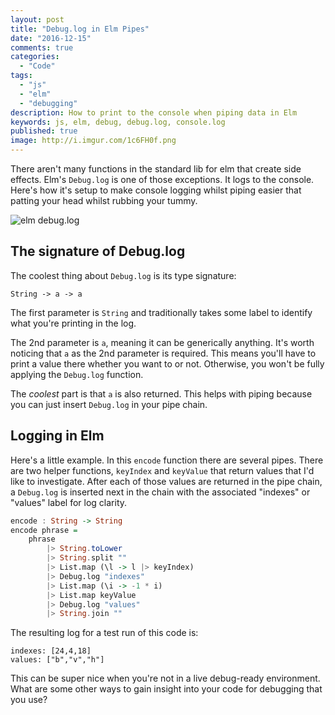 ```yaml
---
layout: post
title: "Debug.log in Elm Pipes"
date: "2016-12-15"
comments: true
categories:
  - "Code"
tags:
  - "js"
  - "elm"
  - "debugging"
description: How to print to the console when piping data in Elm
keywords: js, elm, debug, debug.log, console.log
published: true
image: http://i.imgur.com/1c6FH0f.png
---
```


There aren't many functions in the standard lib for elm that create side effects.  Elm's `Debug.log` is one of those exceptions.  It logs to the console.  Here's how it's setup to make console logging whilst piping easier that patting your head whilst rubbing your tummy.

![elm debug.log](http://i.imgur.com/1c6FH0f.png)

<!--more-->

## The signature of Debug.log

The coolest thing about `Debug.log` is its type signature:

```
String -> a -> a
```

The first parameter is `String` and traditionally takes some label to identify what you're printing in the log.

The 2nd parameter is `a`, meaning it can be generically anything.   It's worth noticing that `a` as the 2nd parameter is required.  This means you'll have to print a value there whether you want to or not.  Otherwise, you won't be fully applying the `Debug.log` function.

The _coolest_ part is that `a` is also returned.  This helps with piping because you can just insert `Debug.log` in your pipe chain.

## Logging in Elm

Here's a little example.  In this `encode` function there are several pipes.  There are two helper functions, `keyIndex` and `keyValue` that return values that I'd like to investigate.  After each of those values are returned in the pipe chain, a `Debug.log` is inserted next in the chain with the associated "indexes" or "values" label for log clarity.

```haskell
encode : String -> String
encode phrase =
    phrase
        |> String.toLower
        |> String.split ""
        |> List.map (\l -> l |> keyIndex)
        |> Debug.log "indexes"
        |> List.map (\i -> -1 * i)
        |> List.map keyValue
        |> Debug.log "values"
        |> String.join ""
```

The resulting log for a test run of this code is:

```
indexes: [24,4,18]
values: ["b","v","h"]
```

This can be super nice when you're not in a live debug-ready environment.  What are some other ways to gain insight into your code for debugging that you use?



